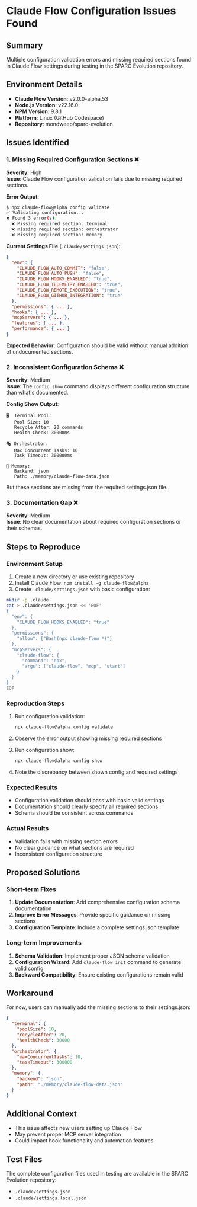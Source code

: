 # Claude Flow Configuration Issues Found

## Summary
Multiple configuration validation errors and missing required sections found in Claude Flow settings during testing in the SPARC Evolution repository.

## Environment Details
- **Claude Flow Version**: v2.0.0-alpha.53
- **Node.js Version**: v22.16.0
- **NPM Version**: 9.8.1
- **Platform**: Linux (GitHub Codespace)
- **Repository**: mondweep/sparc-evolution

## Issues Identified

### 1. Missing Required Configuration Sections ❌
**Severity**: High  
**Issue**: Claude Flow configuration validation fails due to missing required sections.

**Error Output**:
```bash
$ npx claude-flow@alpha config validate
✅ Validating configuration...
❌ Found 3 error(s):
  ❌ Missing required section: terminal
  ❌ Missing required section: orchestrator
  ❌ Missing required section: memory
```

**Current Settings File** (`.claude/settings.json`):
```json
{
  "env": {
    "CLAUDE_FLOW_AUTO_COMMIT": "false",
    "CLAUDE_FLOW_AUTO_PUSH": "false",
    "CLAUDE_FLOW_HOOKS_ENABLED": "true",
    "CLAUDE_FLOW_TELEMETRY_ENABLED": "true",
    "CLAUDE_FLOW_REMOTE_EXECUTION": "true",
    "CLAUDE_FLOW_GITHUB_INTEGRATION": "true"
  },
  "permissions": { ... },
  "hooks": { ... },
  "mcpServers": { ... },
  "features": { ... },
  "performance": { ... }
}
```

**Expected Behavior**: Configuration should be valid without manual addition of undocumented sections.

### 2. Inconsistent Configuration Schema ❌
**Severity**: Medium  
**Issue**: The `config show` command displays different configuration structure than what's documented.

**Config Show Output**:
```
🖥️  Terminal Pool:
   Pool Size: 10
   Recycle After: 20 commands
   Health Check: 30000ms

🎭 Orchestrator:
   Max Concurrent Tasks: 10
   Task Timeout: 300000ms

💾 Memory:
   Backend: json
   Path: ./memory/claude-flow-data.json
```

But these sections are missing from the required settings.json file.

### 3. Documentation Gap ❌
**Severity**: Medium  
**Issue**: No clear documentation about required configuration sections or their schemas.

## Steps to Reproduce

### Environment Setup
1. Create a new directory or use existing repository
2. Install Claude Flow: `npm install -g claude-flow@alpha`
3. Create `.claude/settings.json` with basic configuration:

```bash
mkdir -p .claude
cat > .claude/settings.json << 'EOF'
{
  "env": {
    "CLAUDE_FLOW_HOOKS_ENABLED": "true"
  },
  "permissions": {
    "allow": ["Bash(npx claude-flow *)"]
  },
  "mcpServers": {
    "claude-flow": {
      "command": "npx",
      "args": ["claude-flow", "mcp", "start"]
    }
  }
}
EOF
```

### Reproduction Steps
1. Run configuration validation:
   ```bash
   npx claude-flow@alpha config validate
   ```

2. Observe the error output showing missing required sections

3. Run configuration show:
   ```bash
   npx claude-flow@alpha config show
   ```

4. Note the discrepancy between shown config and required settings

### Expected Results
- Configuration validation should pass with basic valid settings
- Documentation should clearly specify all required sections
- Schema should be consistent across commands

### Actual Results
- Validation fails with missing section errors
- No clear guidance on what sections are required
- Inconsistent configuration structure

## Proposed Solutions

### Short-term Fixes
1. **Update Documentation**: Add comprehensive configuration schema documentation
2. **Improve Error Messages**: Provide specific guidance on missing sections
3. **Configuration Template**: Include a complete settings.json template

### Long-term Improvements
1. **Schema Validation**: Implement proper JSON schema validation
2. **Configuration Wizard**: Add `claude-flow init` command to generate valid config
3. **Backward Compatibility**: Ensure existing configurations remain valid

## Workaround
For now, users can manually add the missing sections to their settings.json:

```json
{
  "terminal": {
    "poolSize": 10,
    "recycleAfter": 20,
    "healthCheck": 30000
  },
  "orchestrator": {
    "maxConcurrentTasks": 10,
    "taskTimeout": 300000
  },
  "memory": {
    "backend": "json",
    "path": "./memory/claude-flow-data.json"
  }
}
```

## Additional Context
- This issue affects new users setting up Claude Flow
- May prevent proper MCP server integration
- Could impact hook functionality and automation features

## Test Files
The complete configuration files used in testing are available in the SPARC Evolution repository:
- `.claude/settings.json`
- `.claude/settings.local.json`